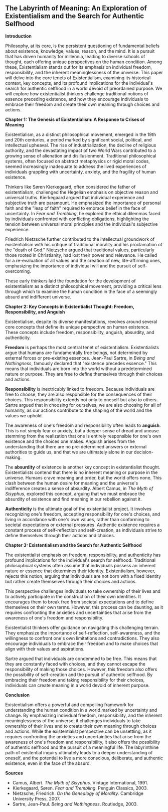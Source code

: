 ## The Labyrinth of Meaning: An Exploration of Existentialism and the Search for Authentic Selfhood

**Introduction**

Philosophy, at its core, is the persistent questioning of fundamental beliefs about existence, knowledge, values, reason, and the mind. It is a pursuit that has driven humanity for millennia, leading to diverse schools of thought, each offering unique perspectives on the human condition. Among these, Existentialism stands out for its emphasis on individual freedom, responsibility, and the inherent meaninglessness of the universe. This paper will delve into the core tenets of Existentialism, examining its historical context, key concepts, and its profound implications for the individual's search for authentic selfhood in a world devoid of preordained purpose. We will explore how existentialist thinkers challenge traditional notions of essence preceding existence, and how they encourage individuals to embrace their freedom and create their own meaning through choices and actions.

**Chapter 1: The Genesis of Existentialism: A Response to Crises of Meaning**

Existentialism, as a distinct philosophical movement, emerged in the 19th and 20th centuries, a period marked by significant social, political, and intellectual upheaval. The rise of industrialization, the decline of religious authority, and the devastating impact of two World Wars contributed to a growing sense of alienation and disillusionment. Traditional philosophical systems, often focused on abstract metaphysics or rigid moral codes, seemed increasingly inadequate to address the lived experiences of individuals grappling with uncertainty, anxiety, and the fragility of human existence.

Thinkers like Søren Kierkegaard, often considered the father of existentialism, challenged the Hegelian emphasis on objective reason and universal truths. Kierkegaard argued that individual experience and subjective truth are paramount. He emphasized the importance of personal faith and the "leap of faith" required to embrace belief in the face of uncertainty. In *Fear and Trembling*, he explored the ethical dilemmas faced by individuals confronted with conflicting obligations, highlighting the tension between universal moral principles and the individual's subjective experience.

Friedrich Nietzsche further contributed to the intellectual groundwork of existentialism with his critique of traditional morality and his proclamation of the "death of God." Nietzsche argued that traditional values, particularly those rooted in Christianity, had lost their power and relevance. He called for a re-evaluation of all values and the creation of new, life-affirming ones, emphasizing the importance of individual will and the pursuit of self-overcoming.

These early thinkers laid the foundation for the development of existentialism as a distinct philosophical movement, providing a critical lens through which to examine the human condition in the face of a seemingly absurd and indifferent universe.

**Chapter 2: Key Concepts in Existentialist Thought: Freedom, Responsibility, and Anguish**

Existentialism, despite its diverse manifestations, revolves around several core concepts that define its unique perspective on human existence. These concepts include freedom, responsibility, anguish, absurdity, and authenticity.

**Freedom** is perhaps the most central tenet of existentialism. Existentialists argue that humans are fundamentally free beings, not determined by external forces or pre-existing essences. Jean-Paul Sartre, in *Being and Nothingness*, famously declared that "existence precedes essence." This means that individuals are born into the world without a predetermined nature or purpose. They are free to define themselves through their choices and actions.

**Responsibility** is inextricably linked to freedom. Because individuals are free to choose, they are also responsible for the consequences of their choices. This responsibility extends not only to oneself but also to others. Sartre argued that in choosing for ourselves, we are also choosing for all of humanity, as our actions contribute to the shaping of the world and the values we uphold.

The awareness of one's freedom and responsibility often leads to **anguish**. This is not simply fear or anxiety, but a deeper sense of dread and unease stemming from the realization that one is entirely responsible for one's own existence and the choices one makes. Anguish arises from the understanding that there are no pre-determined answers or external authorities to guide us, and that we are ultimately alone in our decision-making.

The **absurdity** of existence is another key concept in existentialist thought. Existentialists contend that there is no inherent meaning or purpose in the universe. Humans crave meaning and order, but the world offers none. This clash between the human desire for meaning and the universe's indifference creates a sense of absurdity. Albert Camus, in *The Myth of Sisyphus*, explored this concept, arguing that we must embrace the absurdity of existence and find meaning in our rebellion against it.

**Authenticity** is the ultimate goal of the existentialist project. It involves recognizing one's freedom, accepting responsibility for one's choices, and living in accordance with one's own values, rather than conforming to societal expectations or external pressures. Authentic existence requires a constant process of self-reflection and self-creation, as individuals strive to define themselves through their actions and choices.

**Chapter 3: Existentialism and the Search for Authentic Selfhood**

The existentialist emphasis on freedom, responsibility, and authenticity has profound implications for the individual's search for selfhood. Traditional philosophical systems often assume that individuals possess an inherent nature or essence that determines their identity. Existentialism, however, rejects this notion, arguing that individuals are not born with a fixed identity but rather create themselves through their choices and actions.

This perspective challenges individuals to take ownership of their lives and to actively participate in the construction of their own identities. It encourages them to break free from societal expectations and to define themselves on their own terms. However, this process can be daunting, as it requires confronting the anxieties and uncertainties that arise from the awareness of one's freedom and responsibility.

Existentialist thinkers offer guidance on navigating this challenging terrain. They emphasize the importance of self-reflection, self-awareness, and the willingness to confront one's own limitations and contradictions. They also encourage individuals to embrace their freedom and to make choices that align with their values and aspirations.

Sartre argued that individuals are condemned to be free. This means that they are constantly faced with choices, and they cannot escape the responsibility of making those choices. However, this freedom also offers the possibility of self-creation and the pursuit of authentic selfhood. By embracing their freedom and taking responsibility for their choices, individuals can create meaning in a world devoid of inherent purpose.

**Conclusion**

Existentialism offers a powerful and compelling framework for understanding the human condition in a world marked by uncertainty and change. By emphasizing individual freedom, responsibility, and the inherent meaninglessness of the universe, it challenges individuals to take ownership of their lives and to create their own meaning through choices and actions. While the existentialist perspective can be unsettling, as it requires confronting the anxieties and uncertainties that arise from the awareness of one's freedom and responsibility, it also offers the possibility of authentic selfhood and the pursuit of a meaningful life. The labyrinthine path of existential inquiry ultimately leads to a deeper understanding of oneself, and the potential to live a more conscious, deliberate, and authentic existence, even in the face of the absurd.

**Sources**

*   Camus, Albert. *The Myth of Sisyphus*. Vintage International, 1991.
*   Kierkegaard, Søren. *Fear and Trembling*. Penguin Classics, 2003.
*   Nietzsche, Friedrich. *On the Genealogy of Morality*. Cambridge University Press, 2007.
*   Sartre, Jean-Paul. *Being and Nothingness*. Routledge, 2003.
